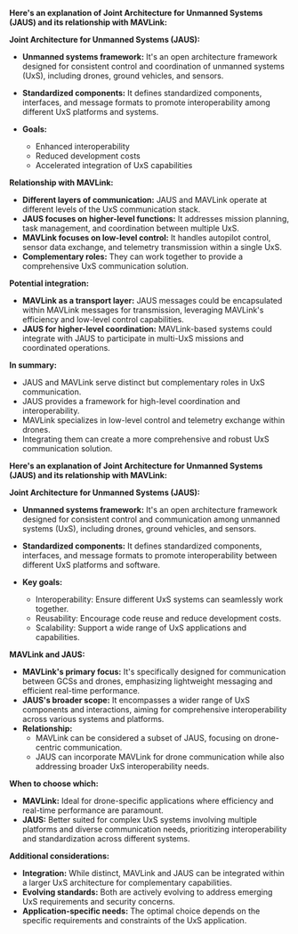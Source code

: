 **Here's an explanation of Joint Architecture for Unmanned Systems (JAUS) and its relationship with MAVLink:**

**Joint Architecture for Unmanned Systems (JAUS):**

-   **Unmanned systems framework:** It's an open architecture framework designed for consistent control and coordination of unmanned systems (UxS), including drones, ground vehicles, and sensors.
-   **Standardized components:** It defines standardized components, interfaces, and message formats to promote interoperability among different UxS platforms and systems.
-   **Goals:**
    
    -   Enhanced interoperability
    -   Reduced development costs
    -   Accelerated integration of UxS capabilities
    
**Relationship with MAVLink:**

-   **Different layers of communication:** JAUS and MAVLink operate at different levels of the UxS communication stack.
-   **JAUS focuses on higher-level functions:** It addresses mission planning, task management, and coordination between multiple UxS.
-   **MAVLink focuses on low-level control:** It handles autopilot control, sensor data exchange, and telemetry transmission within a single UxS.
-   **Complementary roles:** They can work together to provide a comprehensive UxS communication solution.

**Potential integration:**

-   **MAVLink as a transport layer:** JAUS messages could be encapsulated within MAVLink messages for transmission, leveraging MAVLink's efficiency and low-level control capabilities.
-   **JAUS for higher-level coordination:** MAVLink-based systems could integrate with JAUS to participate in multi-UxS missions and coordinated operations.

**In summary:**

-   JAUS and MAVLink serve distinct but complementary roles in UxS communication.
-   JAUS provides a framework for high-level coordination and interoperability.
-   MAVLink specializes in low-level control and telemetry exchange within drones.
-   Integrating them can create a more comprehensive and robust UxS communication solution.


**Here's an explanation of Joint Architecture for Unmanned Systems (JAUS) and its relationship with MAVLink:**

**Joint Architecture for Unmanned Systems (JAUS):**

-   **Unmanned systems framework:** It's an open architecture framework designed for consistent control and communication among unmanned systems (UxS), including drones, ground vehicles, and sensors.
-   **Standardized components:** It defines standardized components, interfaces, and message formats to promote interoperability between different UxS platforms and software.
-   **Key goals:**
    
    -   Interoperability: Ensure different UxS systems can seamlessly work together.
    -   Reusability: Encourage code reuse and reduce development costs.
    -   Scalability: Support a wide range of UxS applications and capabilities.
    
**MAVLink and JAUS:**

-   **MAVLink's primary focus:** It's specifically designed for communication between GCSs and drones, emphasizing lightweight messaging and efficient real-time performance.
-   **JAUS's broader scope:** It encompasses a wider range of UxS components and interactions, aiming for comprehensive interoperability across various systems and platforms.
-   **Relationship:**
    -   MAVLink can be considered a subset of JAUS, focusing on drone-centric communication.
    -   JAUS can incorporate MAVLink for drone communication while also addressing broader UxS interoperability needs.

**When to choose which:**

-   **MAVLink:** Ideal for drone-specific applications where efficiency and real-time performance are paramount.
-   **JAUS:** Better suited for complex UxS systems involving multiple platforms and diverse communication needs, prioritizing interoperability and standardization across different systems.

**Additional considerations:**

-   **Integration:** While distinct, MAVLink and JAUS can be integrated within a larger UxS architecture for complementary capabilities.
-   **Evolving standards:** Both are actively evolving to address emerging UxS requirements and security concerns.
-   **Application-specific needs:** The optimal choice depends on the specific requirements and constraints of the UxS application.